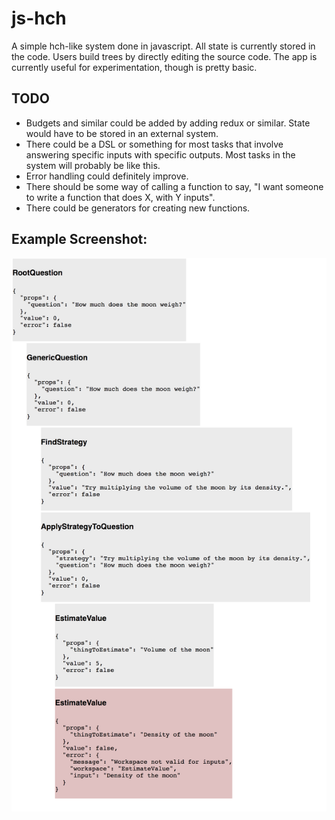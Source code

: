 # js-hch
A simple hch-like system done in javascript. All state is currently stored in the code. Users build trees by directly editing the source code. The app is currently useful for experimentation, though is pretty basic.

## TODO
- Budgets and similar could be added by adding redux or similar. State would have to be stored in an external system.
- There could be a DSL or something for most tasks that involve answering specific inputs with specific outputs. Most tasks in the system will probably be like this.
- Error handling could definitely improve.
- There should be some way of calling a function to say, "I want someone to write a function that does X, with Y inputs".
- There could be generators for creating new functions.

## Example Screenshot:
![Simple Screenshot](simple-screenshot.png?raw=true "Screenshot Example")
